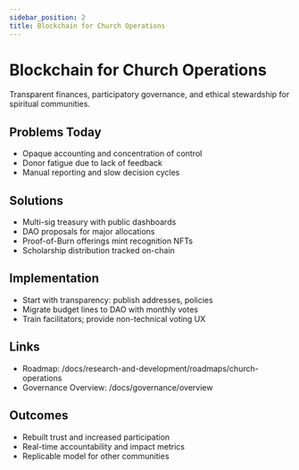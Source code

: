 ```yaml
---
sidebar_position: 2
title: Blockchain for Church Operations
---
```


# Blockchain for Church Operations

Transparent finances, participatory governance, and ethical stewardship for spiritual communities.

## Problems Today

- Opaque accounting and concentration of control
- Donor fatigue due to lack of feedback
- Manual reporting and slow decision cycles

## Solutions

- Multi-sig treasury with public dashboards
- DAO proposals for major allocations
- Proof-of-Burn offerings mint recognition NFTs
- Scholarship distribution tracked on-chain

## Implementation

- Start with transparency: publish addresses, policies
- Migrate budget lines to DAO with monthly votes
- Train facilitators; provide non-technical voting UX

## Links

- Roadmap: /docs/research-and-development/roadmaps/church-operations
- Governance Overview: /docs/governance/overview

## Outcomes

- Rebuilt trust and increased participation
- Real-time accountability and impact metrics
- Replicable model for other communities

